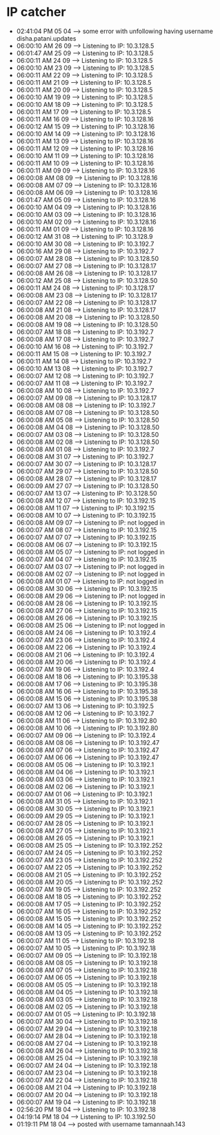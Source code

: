 # IP catcher
-	02:41:04 PM 05 04 --> some error with unfollowing having username disha.patani.updates
-	06:00:10 AM 26 09 --> Listening to IP: 10.3.128.5
-	06:01:47 AM 25 09 --> Listening to IP: 10.3.128.5
-	06:00:11 AM 24 09 --> Listening to IP: 10.3.128.5
-	06:00:10 AM 23 09 --> Listening to IP: 10.3.128.5
-	06:00:11 AM 22 09 --> Listening to IP: 10.3.128.5
-	06:00:11 AM 21 09 --> Listening to IP: 10.3.128.5
-	06:00:11 AM 20 09 --> Listening to IP: 10.3.128.5
-	06:00:10 AM 19 09 --> Listening to IP: 10.3.128.5
-	06:00:10 AM 18 09 --> Listening to IP: 10.3.128.5
-	06:00:11 AM 17 09 --> Listening to IP: 10.3.128.5
-	06:00:11 AM 16 09 --> Listening to IP: 10.3.128.16
-	06:00:12 AM 15 09 --> Listening to IP: 10.3.128.16
-	06:00:10 AM 14 09 --> Listening to IP: 10.3.128.16
-	06:00:11 AM 13 09 --> Listening to IP: 10.3.128.16
-	06:00:11 AM 12 09 --> Listening to IP: 10.3.128.16
-	06:00:10 AM 11 09 --> Listening to IP: 10.3.128.16
-	06:00:11 AM 10 09 --> Listening to IP: 10.3.128.16
-	06:00:11 AM 09 09 --> Listening to IP: 10.3.128.16
-	06:00:08 AM 08 09 --> Listening to IP: 10.3.128.16
-	06:00:08 AM 07 09 --> Listening to IP: 10.3.128.16
-	06:00:08 AM 06 09 --> Listening to IP: 10.3.128.16
-	06:01:47 AM 05 09 --> Listening to IP: 10.3.128.16
-	06:00:10 AM 04 09 --> Listening to IP: 10.3.128.16
-	06:00:10 AM 03 09 --> Listening to IP: 10.3.128.16
-	06:00:10 AM 02 09 --> Listening to IP: 10.3.128.16
-	06:00:11 AM 01 09 --> Listening to IP: 10.3.128.16
-	06:00:12 AM 31 08 --> Listening to IP: 10.3.128.9
-	06:00:10 AM 30 08 --> Listening to IP: 10.3.192.7
-	06:00:16 AM 29 08 --> Listening to IP: 10.3.192.7
-	06:00:07 AM 28 08 --> Listening to IP: 10.3.128.50
-	06:00:07 AM 27 08 --> Listening to IP: 10.3.128.17
-	06:00:08 AM 26 08 --> Listening to IP: 10.3.128.17
-	06:00:12 AM 25 08 --> Listening to IP: 10.3.128.50
-	06:00:11 AM 24 08 --> Listening to IP: 10.3.128.17
-	06:00:08 AM 23 08 --> Listening to IP: 10.3.128.17
-	06:00:07 AM 22 08 --> Listening to IP: 10.3.128.17
-	06:00:08 AM 21 08 --> Listening to IP: 10.3.128.17
-	06:00:08 AM 20 08 --> Listening to IP: 10.3.128.50
-	06:00:08 AM 19 08 --> Listening to IP: 10.3.128.50
-	06:00:07 AM 18 08 --> Listening to IP: 10.3.192.7
-	06:00:08 AM 17 08 --> Listening to IP: 10.3.192.7
-	06:00:10 AM 16 08 --> Listening to IP: 10.3.192.7
-	06:00:11 AM 15 08 --> Listening to IP: 10.3.192.7
-	06:00:11 AM 14 08 --> Listening to IP: 10.3.192.7
-	06:00:10 AM 13 08 --> Listening to IP: 10.3.192.7
-	06:00:07 AM 12 08 --> Listening to IP: 10.3.192.7
-	06:00:07 AM 11 08 --> Listening to IP: 10.3.192.7
-	06:00:08 AM 10 08 --> Listening to IP: 10.3.192.7
-	06:00:07 AM 09 08 --> Listening to IP: 10.3.128.17
-	06:00:08 AM 08 08 --> Listening to IP: 10.3.192.7
-	06:00:08 AM 07 08 --> Listening to IP: 10.3.128.50
-	06:00:08 AM 05 08 --> Listening to IP: 10.3.128.50
-	06:00:08 AM 04 08 --> Listening to IP: 10.3.128.50
-	06:00:07 AM 03 08 --> Listening to IP: 10.3.128.50
-	06:00:08 AM 02 08 --> Listening to IP: 10.3.128.50
-	06:00:08 AM 01 08 --> Listening to IP: 10.3.192.7
-	06:00:08 AM 31 07 --> Listening to IP: 10.3.192.7
-	06:00:07 AM 30 07 --> Listening to IP: 10.3.128.17
-	06:00:07 AM 29 07 --> Listening to IP: 10.3.128.50
-	06:00:08 AM 28 07 --> Listening to IP: 10.3.128.17
-	06:00:09 AM 27 07 --> Listening to IP: 10.3.128.50
-	06:00:07 AM 13 07 --> Listening to IP: 10.3.128.50
-	06:00:08 AM 12 07 --> Listening to IP: 10.3.192.15
-	06:00:08 AM 11 07 --> Listening to IP: 10.3.192.15
-	06:00:08 AM 10 07 --> Listening to IP: 10.3.192.15
-	06:00:08 AM 09 07 --> Listening to IP: not logged in
-	06:00:07 AM 08 07 --> Listening to IP: 10.3.192.15
-	06:00:07 AM 07 07 --> Listening to IP: 10.3.192.15
-	06:00:08 AM 06 07 --> Listening to IP: 10.3.192.15
-	06:00:08 AM 05 07 --> Listening to IP: not logged in
-	06:00:07 AM 04 07 --> Listening to IP: 10.3.192.15
-	06:00:07 AM 03 07 --> Listening to IP: not logged in
-	06:00:08 AM 02 07 --> Listening to IP: not logged in
-	06:00:08 AM 01 07 --> Listening to IP: not logged in
-	06:00:08 AM 30 06 --> Listening to IP: 10.3.192.15
-	06:00:08 AM 29 06 --> Listening to IP: not logged in
-	06:00:08 AM 28 06 --> Listening to IP: 10.3.192.15
-	06:00:08 AM 27 06 --> Listening to IP: 10.3.192.15
-	06:00:08 AM 26 06 --> Listening to IP: 10.3.192.15
-	06:00:08 AM 25 06 --> Listening to IP: not logged in
-	06:00:08 AM 24 06 --> Listening to IP: 10.3.192.4
-	06:00:07 AM 23 06 --> Listening to IP: 10.3.192.4
-	06:00:08 AM 22 06 --> Listening to IP: 10.3.192.4
-	06:00:08 AM 21 06 --> Listening to IP: 10.3.192.4
-	06:00:08 AM 20 06 --> Listening to IP: 10.3.192.4
-	06:00:07 AM 19 06 --> Listening to IP: 10.3.192.4
-	06:00:08 AM 18 06 --> Listening to IP: 10.3.195.38
-	06:00:08 AM 17 06 --> Listening to IP: 10.3.195.38
-	06:00:08 AM 16 06 --> Listening to IP: 10.3.195.38
-	06:00:08 AM 15 06 --> Listening to IP: 10.3.195.38
-	06:00:07 AM 13 06 --> Listening to IP: 10.3.192.5
-	06:00:08 AM 12 06 --> Listening to IP: 10.3.192.7
-	06:00:08 AM 11 06 --> Listening to IP: 10.3.192.80
-	06:00:08 AM 10 06 --> Listening to IP: 10.3.192.80
-	06:00:07 AM 09 06 --> Listening to IP: 10.3.192.4
-	06:00:08 AM 08 06 --> Listening to IP: 10.3.192.47
-	06:00:08 AM 07 06 --> Listening to IP: 10.3.192.47
-	06:00:07 AM 06 06 --> Listening to IP: 10.3.192.47
-	06:00:08 AM 05 06 --> Listening to IP: 10.3.192.1
-	06:00:08 AM 04 06 --> Listening to IP: 10.3.192.1
-	06:00:08 AM 03 06 --> Listening to IP: 10.3.192.1
-	06:00:08 AM 02 06 --> Listening to IP: 10.3.192.1
-	06:00:07 AM 01 06 --> Listening to IP: 10.3.192.1
-	06:00:08 AM 31 05 --> Listening to IP: 10.3.192.1
-	06:00:08 AM 30 05 --> Listening to IP: 10.3.192.1
-	06:00:09 AM 29 05 --> Listening to IP: 10.3.192.1
-	06:00:07 AM 28 05 --> Listening to IP: 10.3.192.1
-	06:00:08 AM 27 05 --> Listening to IP: 10.3.192.1
-	06:00:08 AM 26 05 --> Listening to IP: 10.3.192.1
-	06:00:08 AM 25 05 --> Listening to IP: 10.3.192.252
-	06:00:07 AM 24 05 --> Listening to IP: 10.3.192.252
-	06:00:07 AM 23 05 --> Listening to IP: 10.3.192.252
-	06:00:07 AM 22 05 --> Listening to IP: 10.3.192.252
-	06:00:08 AM 21 05 --> Listening to IP: 10.3.192.252
-	06:00:08 AM 20 05 --> Listening to IP: 10.3.192.252
-	06:00:07 AM 19 05 --> Listening to IP: 10.3.192.252
-	06:00:08 AM 18 05 --> Listening to IP: 10.3.192.252
-	06:00:08 AM 17 05 --> Listening to IP: 10.3.192.252
-	06:00:07 AM 16 05 --> Listening to IP: 10.3.192.252
-	06:00:08 AM 15 05 --> Listening to IP: 10.3.192.252
-	06:00:08 AM 14 05 --> Listening to IP: 10.3.192.252
-	06:00:08 AM 13 05 --> Listening to IP: 10.3.192.252
-	06:00:07 AM 11 05 --> Listening to IP: 10.3.192.18
-	06:00:07 AM 10 05 --> Listening to IP: 10.3.192.18
-	06:00:07 AM 09 05 --> Listening to IP: 10.3.192.18
-	06:00:08 AM 08 05 --> Listening to IP: 10.3.192.18
-	06:00:08 AM 07 05 --> Listening to IP: 10.3.192.18
-	06:00:07 AM 06 05 --> Listening to IP: 10.3.192.18
-	06:00:08 AM 05 05 --> Listening to IP: 10.3.192.18
-	06:00:08 AM 04 05 --> Listening to IP: 10.3.192.18
-	06:00:08 AM 03 05 --> Listening to IP: 10.3.192.18
-	06:00:08 AM 02 05 --> Listening to IP: 10.3.192.18
-	06:00:07 AM 01 05 --> Listening to IP: 10.3.192.18
-	06:00:07 AM 30 04 --> Listening to IP: 10.3.192.18
-	06:00:07 AM 29 04 --> Listening to IP: 10.3.192.18
-	06:00:07 AM 28 04 --> Listening to IP: 10.3.192.18
-	06:00:08 AM 27 04 --> Listening to IP: 10.3.192.18
-	06:00:08 AM 26 04 --> Listening to IP: 10.3.192.18
-	06:00:08 AM 25 04 --> Listening to IP: 10.3.192.18
-	06:00:07 AM 24 04 --> Listening to IP: 10.3.192.18
-	06:00:07 AM 23 04 --> Listening to IP: 10.3.192.18
-	06:00:07 AM 22 04 --> Listening to IP: 10.3.192.18
-	06:00:08 AM 21 04 --> Listening to IP: 10.3.192.18
-	06:00:07 AM 20 04 --> Listening to IP: 10.3.192.18
-	06:00:07 AM 19 04 --> Listening to IP: 10.3.192.18
-	02:56:20 PM 18 04 --> Listening to IP: 10.3.192.18
-	04:19:14 PM 18 04 --> Listening to IP: 10.3.192.50
-	01:19:11 PM 18 04 --> posted with username tamannaah.143